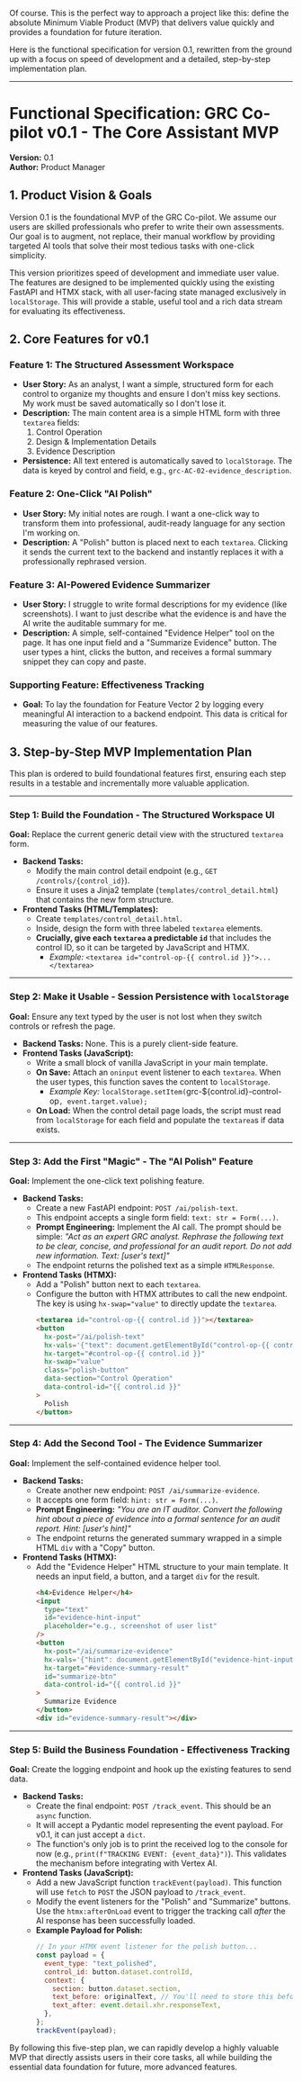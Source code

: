 Of course. This is the perfect way to approach a project like this: define the absolute Minimum Viable Product (MVP) that delivers value quickly and provides a foundation for future iteration.

Here is the functional specification for version 0.1, rewritten from the ground up with a focus on speed of development and a detailed, step-by-step implementation plan.

---

# Functional Specification: GRC Co-pilot v0.1 - The Core Assistant MVP

**Version:** 0.1  
**Author:** Product Manager

## 1. Product Vision & Goals

Version 0.1 is the foundational MVP of the GRC Co-pilot. We assume our users are skilled professionals who prefer to write their own assessments. Our goal is to augment, not replace, their manual workflow by providing targeted AI tools that solve their most tedious tasks with one-click simplicity.

This version prioritizes speed of development and immediate user value. The features are designed to be implemented quickly using the existing FastAPI and HTMX stack, with all user-facing state managed exclusively in `localStorage`. This will provide a stable, useful tool and a rich data stream for evaluating its effectiveness.

## 2. Core Features for v0.1

### Feature 1: The Structured Assessment Workspace

- **User Story:** As an analyst, I want a simple, structured form for each control to organize my thoughts and ensure I don't miss key sections. My work must be saved automatically so I don't lose it.
- **Description:** The main content area is a simple HTML form with three `textarea` fields:
  1.  Control Operation
  2.  Design & Implementation Details
  3.  Evidence Description
- **Persistence:** All text entered is automatically saved to `localStorage`. The data is keyed by control and field, e.g., `grc-AC-02-evidence_description`.

### Feature 2: One-Click "AI Polish"

- **User Story:** My initial notes are rough. I want a one-click way to transform them into professional, audit-ready language for any section I'm working on.
- **Description:** A "Polish" button is placed next to each `textarea`. Clicking it sends the current text to the backend and instantly replaces it with a professionally rephrased version.

### Feature 3: AI-Powered Evidence Summarizer

- **User Story:** I struggle to write formal descriptions for my evidence (like screenshots). I want to just describe what the evidence is and have the AI write the auditable summary for me.
- **Description:** A simple, self-contained "Evidence Helper" tool on the page. It has one input field and a "Summarize Evidence" button. The user types a hint, clicks the button, and receives a formal summary snippet they can copy and paste.

### Supporting Feature: Effectiveness Tracking

- **Goal:** To lay the foundation for Feature Vector 2 by logging every meaningful AI interaction to a backend endpoint. This data is critical for measuring the value of our features.

## 3. Step-by-Step MVP Implementation Plan

This plan is ordered to build foundational features first, ensuring each step results in a testable and incrementally more valuable application.

---

### **Step 1: Build the Foundation - The Structured Workspace UI**

**Goal:** Replace the current generic detail view with the structured `textarea` form.

- **Backend Tasks:**
  - Modify the main control detail endpoint (e.g., `GET /controls/{control_id}`).
  - Ensure it uses a Jinja2 template (`templates/control_detail.html`) that contains the new form structure.
- **Frontend Tasks (HTML/Templates):**
  - Create `templates/control_detail.html`.
  - Inside, design the form with three labeled `textarea` elements.
  - **Crucially, give each `textarea` a predictable `id`** that includes the control ID, so it can be targeted by JavaScript and HTMX.
    - _Example:_ `<textarea id="control-op-{{ control.id }}">...</textarea>`

---

### **Step 2: Make it Usable - Session Persistence with `localStorage`**

**Goal:** Ensure any text typed by the user is not lost when they switch controls or refresh the page.

- **Backend Tasks:** None. This is a purely client-side feature.
- **Frontend Tasks (JavaScript):**
  - Write a small block of vanilla JavaScript in your main template.
  - **On Save:** Attach an `oninput` event listener to each `textarea`. When the user types, this function saves the content to `localStorage`.
    - _Example Key:_ `localStorage.setItem(`grc-${control.id}-control-op`, event.target.value);`
  - **On Load:** When the control detail page loads, the script must read from `localStorage` for each field and populate the `textarea`s if data exists.

---

### **Step 3: Add the First "Magic" - The "AI Polish" Feature**

**Goal:** Implement the one-click text polishing feature.

- **Backend Tasks:**
  - Create a new FastAPI endpoint: `POST /ai/polish-text`.
  - This endpoint accepts a single form field: `text: str = Form(...)`.
  - **Prompt Engineering:** Implement the AI call. The prompt should be simple: _"Act as an expert GRC analyst. Rephrase the following text to be clear, concise, and professional for an audit report. Do not add new information. Text: [user's text]"_
  - The endpoint returns the polished text as a simple `HTMLResponse`.
- **Frontend Tasks (HTMX):**
  - Add a "Polish" button next to each `textarea`.
  - Configure the button with HTMX attributes to call the new endpoint. The key is using `hx-swap="value"` to directly update the `textarea`.
    ```html
    <textarea id="control-op-{{ control.id }}"></textarea>
    <button
      hx-post="/ai/polish-text"
      hx-vals='{"text": document.getElementById("control-op-{{ control.id }}").value}'
      hx-target="#control-op-{{ control.id }}"
      hx-swap="value"
      class="polish-button"
      data-section="Control Operation"
      data-control-id="{{ control.id }}"
    >
      Polish
    </button>
    ```

---

### **Step 4: Add the Second Tool - The Evidence Summarizer**

**Goal:** Implement the self-contained evidence helper tool.

- **Backend Tasks:**
  - Create another new endpoint: `POST /ai/summarize-evidence`.
  - It accepts one form field: `hint: str = Form(...)`.
  - **Prompt Engineering:** _"You are an IT auditor. Convert the following hint about a piece of evidence into a formal sentence for an audit report. Hint: [user's hint]"_
  - The endpoint returns the generated summary wrapped in a simple HTML `div` with a "Copy" button.
- **Frontend Tasks (HTMX):**
  - Add the "Evidence Helper" HTML structure to your main template. It needs an input field, a button, and a target `div` for the result.
    ```html
    <h4>Evidence Helper</h4>
    <input
      type="text"
      id="evidence-hint-input"
      placeholder="e.g., screenshot of user list"
    />
    <button
      hx-post="/ai/summarize-evidence"
      hx-vals='{"hint": document.getElementById("evidence-hint-input").value}'
      hx-target="#evidence-summary-result"
      id="summarize-btn"
      data-control-id="{{ control.id }}"
    >
      Summarize Evidence
    </button>
    <div id="evidence-summary-result"></div>
    ```

---

### **Step 5: Build the Business Foundation - Effectiveness Tracking**

**Goal:** Create the logging endpoint and hook up the existing features to send data.

- **Backend Tasks:**
  - Create the final endpoint: `POST /track_event`. This should be an `async` function.
  - It will accept a Pydantic model representing the event payload. For v0.1, it can just accept a `dict`.
  - The function's only job is to print the received log to the console for now (e.g., `print(f"TRACKING EVENT: {event_data}")`). This validates the mechanism before integrating with Vertex AI.
- **Frontend Tasks (JavaScript):**
  - Add a new JavaScript function `trackEvent(payload)`. This function will use `fetch` to `POST` the JSON payload to `/track_event`.
  - Modify the event listeners for the "Polish" and "Summarize" buttons. Use the `htmx:afterOnLoad` event to trigger the tracking call _after_ the AI response has been successfully loaded.
  - **Example Payload for Polish:**
    ```javascript
    // In your HTMX event listener for the polish button...
    const payload = {
      event_type: "text_polished",
      control_id: button.dataset.controlId,
      context: {
        section: button.dataset.section,
        text_before: originalText, // You'll need to store this before the swap
        text_after: event.detail.xhr.responseText,
      },
    };
    trackEvent(payload);
    ```

By following this five-step plan, we can rapidly develop a highly valuable MVP that directly assists users in their core tasks, all while building the essential data foundation for future, more advanced features.

